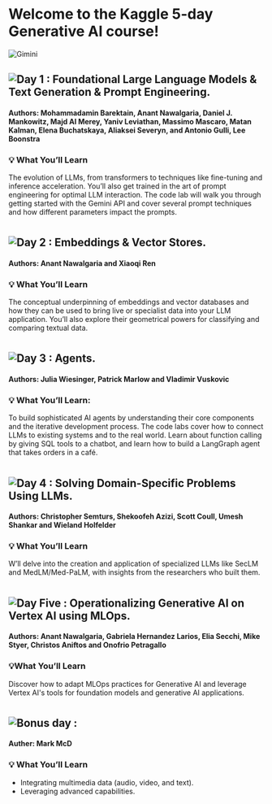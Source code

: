 # Welcome to the Kaggle 5-day Generative AI course!
![Gimini](https://github.com/user-attachments/assets/b42ba9a2-9206-40d2-a519-3054f5111f0c)



## ![Day 1 : Foundational Large Language Models & Text Generation & Prompt Engineering.](https://github.com/karima-ibrahim/Gemini-API/tree/main/Day-One) 

#### Authors: Mohammadamin Barektain, Anant Nawalgaria, Daniel J. Mankowitz, Majd Al Merey, Yaniv Leviathan, Massimo Mascaro, Matan Kalman, Elena Buchatskaya, Aliaksei Severyn, and Antonio Gulli, Lee Boonstra
### 💡 What You’ll Learn
The evolution of LLMs, from transformers to techniques like fine-tuning and inference acceleration. You’ll also get trained in the art of prompt engineering for optimal LLM interaction.
The code lab will walk you through getting started with the Gemini API and cover several prompt techniques and how different parameters impact the prompts.

# 

## ![Day 2 : Embeddings & Vector Stores.](https://github.com/karima-ibrahim/Gemini-API/tree/main/Day-Two)

#### Authors: Anant Nawalgaria and Xiaoqi Ren
### 💡 What You’ll Learn

The conceptual underpinning of embeddings and vector databases and how they can be used to bring live or specialist data into your LLM application. You’ll also explore their geometrical powers for classifying and comparing textual data. 

# 

## ![Day 3 : Agents.](https://github.com/karima-ibrahim/Gemini-API/tree/main/Day-Three)

#### Authors: Julia Wiesinger, Patrick Marlow and Vladimir Vuskovic
### 💡 What You’ll Learn:

To build sophisticated AI agents by understanding their core components and the iterative development process.
The code labs cover how to connect LLMs to existing systems and to the real world. Learn about function calling by giving SQL tools to a chatbot, and learn how to build a LangGraph agent that takes orders in a café.

# 

## ![Day 4 : Solving Domain-Specific Problems Using LLMs.](https://github.com/karima-ibrahim/Gemini-API/tree/main/Day-Four)
#### Authors: Christopher Semturs, Shekoofeh Azizi, Scott Coull, Umesh Shankar and Wieland Holfelder
### 💡 What You’ll Learn

W’ll delve into the creation and application of specialized LLMs like SecLM and MedLM/Med-PaLM, with insights from the researchers who built them.

# 

## ![Day Five : Operationalizing Generative AI on Vertex AI using MLOps.](https://github.com/karima-ibrahim/Gemini-API/tree/main/Day-Five)

#### Authors: Anant Nawalgaria, Gabriela Hernandez Larios, Elia Secchi, Mike Styer, Christos Aniftos and Onofrio Petragallo
### 💡What You’ll Learn

Discover how to adapt MLOps practices for Generative AI and leverage Vertex AI's tools for foundation models and generative AI applications.

#

## ![Bonus day :](https://github.com/karima-ibrahim/Gemini-API/tree/main/Bonus-Day)
#### Auther: Mark McD
### 💡 What You’ll Learn
- Integrating multimedia data (audio, video, and text).
- Leveraging advanced capabilities.

